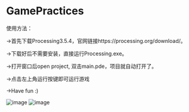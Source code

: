 # GamePractices 

使用方法：

  ->首先下载Processing3.5.4，官网链接https://processing.org/download/。
  
  ->下载好后不需要安装，直接运行Processing.exe。
  
  ->打开窗口后open project, 双击main.pde，项目就自动打开了。
  
  ->点击左上角运行按键即可运行游戏
  
  ->Have fun :)

![image](https://user-images.githubusercontent.com/36325385/111486990-edc40480-8772-11eb-8dff-2e28c5b1b780.png)
![image](https://user-images.githubusercontent.com/36325385/111487056-fcaab700-8772-11eb-864f-22ab6dfd927b.png)


